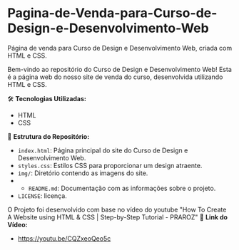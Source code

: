 # Pagina-de-Venda-para-Curso-de-Design-e-Desenvolvimento-Web
Página de venda para Curso de Design e Desenvolvimento Web, criada com HTML e CSS.

Bem-vindo ao repositório do Curso de Design e Desenvolvimento Web! Esta é a página web do nosso site de venda do curso, desenvolvida utilizando HTML e CSS. 

🛠️ **Tecnologias Utilizadas:**
- HTML
- CSS

📂 **Estrutura do Repositório:**
- `index.html`: Página principal do site do Curso de Design e Desenvolvimento Web.
- `styles.css`: Estilos CSS para proporcionar um design atraente.
- `img/`: Diretório contendo as imagens do site.
- - `README.md`: Documentação com as informações sobre o projeto.
- `LICENSE`: licença.

O Projeto foi desenvolvido com base no vídeo do youtube "How To Create A Website using HTML & CSS | Step-by-Step Tutorial - PRAROZ" 
🔗 **Link do Vídeo:**
- https://youtu.be/CQZxeoQeo5c
